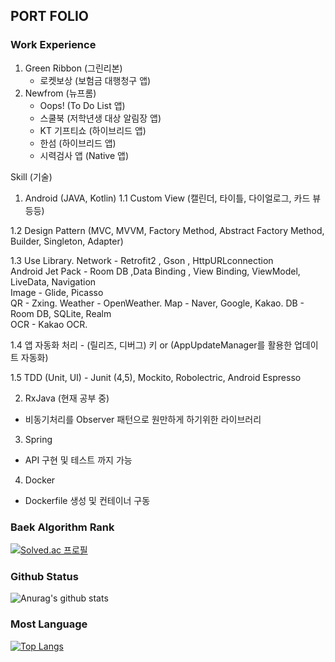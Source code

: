 ## PORT FOLIO

### Work Experience
1. Green Ribbon (그린리본)
      - 로켓보상      (보험금 대행청구 앱)
2. Newfrom (뉴프롬) 
      - Oops!       (To Do List 앱)
      - 스쿨북        (저학년생 대상 알림장 앱)
      - KT 기프티쇼   (하이브리드 앱)
      - 한섬         (하이브리드 앱)
      - 시력검사 앱    (Native 앱)
 

Skill (기술)
1. Android (JAVA, Kotlin) 
  1.1 Custom View (캘린더, 타이틀, 다이얼로그, 카드 뷰 등등)
  
  1.2 Design Pattern (MVC, MVVM, Factory Method, Abstract Factory Method, Builder, Singleton, Adapter)
    
  1.3 Use Library. 
      Network          - Retrofit2 , Gson , HttpURLconnection  
      Android Jet Pack - Room DB ,Data Binding , View Binding, ViewModel, LiveData, Navigation  
      Image            - Glide, Picasso  
      QR               - Zxing. 
      Weather          - OpenWeather. 
      Map              - Naver, Google, Kakao. 
      DB               - Room DB, SQLite, Realm  
      OCR              - Kakao OCR. 
 
  1.4 앱 자동화 처리   - (릴리즈, 디버그) 키 or (AppUpdateManager를 활용한 업데이트 자동화)
  
  1.5 TDD (Unit, UI)   - Junit (4,5), Mockito, Robolectric, Android Espresso

2. RxJava (현재 공부 중)
  -  비동기처리를 Observer 패턴으로 원만하게 하기위한 라이브러리

3. Spring 
  - API 구현 및 테스트 까지 가능

4. Docker
  - Dockerfile 생성 및 컨테이너 구동 



### Baek Algorithm Rank
[![Solved.ac
프로필](http://mazassumnida.wtf/api/v2/generate_badge?boj=tlsehdro2)](https://solved.ac/{tlsehdro2})

### Github Status
![Anurag's github stats](https://github-readme-stats.vercel.app/api?username=OreoChoi&show_icons=true&theme=dracula)
  
### Most Language
[![Top Langs](https://github-readme-stats.vercel.app/api/top-langs/?username=OreoChoi&langs_count=8)](https://github.com/anuraghazra/github-readme-stats)
